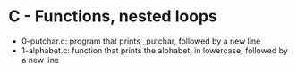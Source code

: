 # C - Functions, nested loops
*  0-putchar.c: program that prints _putchar, followed by a new line
* 1-alphabet.c: function that prints the alphabet, in lowercase, followed by a new line
